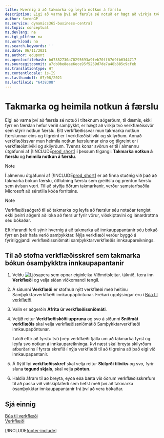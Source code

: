 ```yaml
---
title: Hvernig á að takmarka og leyfa notkun á færslu
description: Eigi að varna því að færsla sé notuð er hægt að virkja tvö verkflæðissvör í verkflæði sem stýrir notkun færslunnar.
author: SorenGP
ms.service: dynamics365-business-central
ms.topic: conceptual
ms.devlang: na
ms.tgt_pltfrm: na
ms.workload: na
ms.search.keywords: ''
ms.date: 06/11/2021
ms.author: edupont
ms.openlocfilehash: bd7382730a70295693a9feb70ff67d9fb6344717
ms.sourcegitcommit: a7cb0be8eae6ece95f5259d7de7a48b385c9cfeb
ms.translationtype: HT
ms.contentlocale: is-IS
ms.lasthandoff: 07/08/2021
ms.locfileid: "6438308"
---
```

# <a name="restrict-and-allow-usage-of-a-record"></a>Takmarka og heimila notkun á færslu
Eigi að varna því að færsla sé notuð í tilteknum aðgerðum, til dæmis, ekki fyrr en færslan hefur verið samþykkt, er hægt að virkja tvö verkflæðissvör sem stýrir notkun færslu. Eitt verkflæðissvar mun takmarka notkun færslunnar eins og tilgreint er í verkflæðistilviki og skilyrðum. Annað verkflæðissvar mun heimila notkun færslunnar eins og tilgreint er í verkflæðistilviki og skilyrðum. Tvenns konar svörun er til í almennu útgáfunni af [!INCLUDE[prod_short](includes/prod_short.md)] í þessum tilgangi: **Takmarka notkun á færslu** og **heimila notkun á færslu**.

> [!NOTE]  
>  Í almennu útgáfunni af [!INCLUDE[prod_short](includes/prod_short.md)] er að finna stuðnig við það að takmarka bókun færslu, útflutning færslu sem greiðslu og prentun færslu sem ávísun væri. Til að styðja öðrum takmarkanir, verður samstarfsaðila Microsoft að sérstilla kóða forritsins.  

> [!NOTE]  
>  Verkflæðisaðgerð til að takmarka og leyfa að færslur séu notaðar tengist ekki þeirri aðgerð að loka að færslur fyrir vörur, viðskiptavini  og lánardrottna séu bókaðar.

Eftirfarandi ferli sýnir hvernig á að takmarka að innkaupapantanir séu bókað fyrr en þeir hafa verið samþykktar. Nýja verkflæði verður byggð á fyrirliggjandi verkflæðissniðmáti samþykktarverkflæðis innkaupareiknings.  

## <a name="to-create-a-workflow-step-that-restricts-posting-of-unapproved-purchase-orders"></a>Til að stofna verkflæðisskref sem takmarka bókun ósamþykktra innkaupapantanir  
1. Veldu ![Ljósapera sem opnar eiginleika Viðmótsleitar.](media/ui-search/search_small.png "Segðu mér hvað þú vilt gera") táknið, færa inn **Verkflæði** og velja síðan viðkomandi tengil.  
2. Á síðunni **Verkflæði** er stofnuð nýtt verkflæði með heitinu Samþykktarverkflæði innkaupapöntunar. Frekari upplýsingar eru í [Búa til verkflæði](across-how-to-create-workflows.md).  
3. Valin er aðgerðin **Afrita úr verkflæðissniðmáti**.  
4. Veljið reitur **Verkflæðiskóði uppruna** og svo á síðunni **Sniðmát verkflæðis** skal velja verkflæðissniðmátið Samþykktarverkflæði innkaupapöntunar.  

     Takið eftir að fyrstu tvö þrep verkflæði fjalla um að takmarka fyrst og leyfa svo notkun á innkaupareikninga. Því næst skal breyta skilyrðum atburðarins í fyrsta skrefið í nýja verkflæði til að tilgreina að það eigi við innkaupapantanir.  
5. Á flýtiflipi **verkflæðisskref** skal velja reitur **Skilyrði tiliviks** og svo, fyrir síuna **tegund skjals**, skal velja **pöntun**.  
6. Haldið áfram til að breyta, eyða eða bæta við öðrum verkflæðisskrefum til að passa við viðskiptaferli sem hefst með því að takmarka ósamþykktar innkaupapantanir frá því að vera bókaðar.  

## <a name="see-also"></a>Sjá einnig  
[Búa til verkflæði](across-how-to-create-workflows.md)   
[Verkflæði](across-workflow.md)   


[!INCLUDE[footer-include](includes/footer-banner.md)]